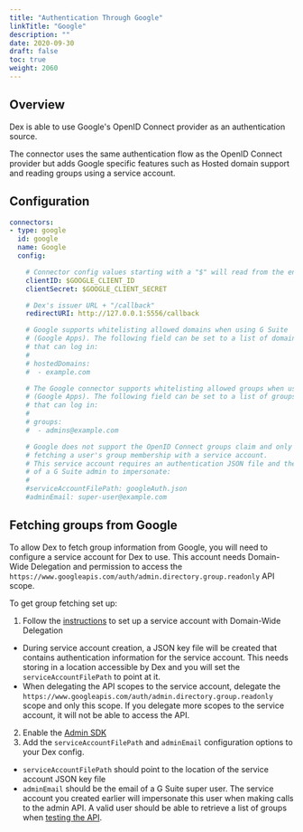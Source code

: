```yaml
---
title: "Authentication Through Google"
linkTitle: "Google"
description: ""
date: 2020-09-30
draft: false
toc: true
weight: 2060
---
```


## Overview

Dex is able to use Google's OpenID Connect provider as an authentication source.

The connector uses the same authentication flow as the OpenID Connect provider but adds Google specific features such as Hosted domain support and reading groups using a service account.

## Configuration

```yaml
connectors:
- type: google
  id: google
  name: Google
  config:

    # Connector config values starting with a "$" will read from the environment.
    clientID: $GOOGLE_CLIENT_ID
    clientSecret: $GOOGLE_CLIENT_SECRET

    # Dex's issuer URL + "/callback"
    redirectURI: http://127.0.0.1:5556/callback

    # Google supports whitelisting allowed domains when using G Suite
    # (Google Apps). The following field can be set to a list of domains
    # that can log in:
    #
    # hostedDomains:
    #  - example.com

    # The Google connector supports whitelisting allowed groups when using G Suite
    # (Google Apps). The following field can be set to a list of groups
    # that can log in:
    #
    # groups:
    #  - admins@example.com

    # Google does not support the OpenID Connect groups claim and only supports
    # fetching a user's group membership with a service account.
    # This service account requires an authentication JSON file and the email
    # of a G Suite admin to impersonate:
    #
    #serviceAccountFilePath: googleAuth.json
    #adminEmail: super-user@example.com
```

## Fetching groups from Google
To allow Dex to fetch group information from Google, you will need to configure a service account for Dex to use.
This account needs Domain-Wide Delegation and permission to access the `https://www.googleapis.com/auth/admin.directory.group.readonly` API scope.

To get group fetching set up:

1. Follow the [instructions](https://developers.google.com/admin-sdk/directory/v1/guides/delegation) to set up a service account with Domain-Wide Delegation
  - During service account creation, a JSON key file will be created that contains authentication information for the service account. This needs storing in a location accessible by Dex and you will set the `serviceAccountFilePath` to point at it.
  - When delegating the API scopes to the service account, delegate the `https://www.googleapis.com/auth/admin.directory.group.readonly` scope and only this scope. If you delegate more scopes to the service account, it will not be able to access the API.
2. Enable the [Admin SDK](https://console.developers.google.com/apis/library/admin.googleapis.com/)
3. Add the `serviceAccountFilePath` and `adminEmail` configuration options to your Dex config.
  - `serviceAccountFilePath` should point to the location of the service account JSON key file
  - `adminEmail` should be the email of a G Suite super user. The service account you created earlier will impersonate this user when making calls to the admin API. A valid user should be able to retrieve a list of groups when [testing the API](https://developers.google.com/admin-sdk/directory/v1/reference/groups/list#try-it).
